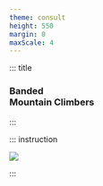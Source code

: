 ```yaml
---
theme: consult
height: 550
margin: 0
maxScale: 4
---
```

<!-- slide template="[[gym-ex]]" -->

::: title
### Banded<br> Mountain Climbers
:::

::: instruction

![](https://i0.wp.com/post.healthline.com/wp-content/uploads/2021/01/400x400_Resistance_Band_Workout_Abs_Mountain_Climbers.gif?h=840)

:::